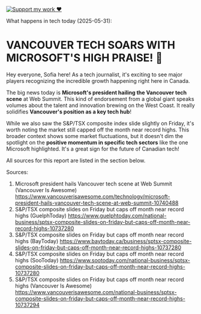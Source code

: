 [![Support my work ❤️](https://img.shields.io/badge/Support%20my%20work%20❤️-orange?style=for-the-badge&logo=patreon&logoColor=white)](https://www.patreon.com/c/orobocigano)

What happens in tech today (2025-05-31):

# **VANCOUVER TECH SOARS WITH MICROSOFT'S HIGH PRAISE!** 🚀

Hey everyone, Sofia here! As a tech journalist, it's exciting to see major players recognizing the incredible growth happening right here in Canada.

The big news today is **Microsoft's president hailing the Vancouver tech scene** at Web Summit. This kind of endorsement from a global giant speaks volumes about the talent and innovation brewing on the West Coast. It really solidifies **Vancouver's position as a key tech hub**!

While we also saw the S&P/TSX composite index slide slightly on Friday, it's worth noting the market still capped off the month near record highs. This broader context shows some market fluctuations, but it doesn't dim the spotlight on the **positive momentum in specific tech sectors** like the one Microsoft highlighted. It's a great sign for the future of Canadian tech!

All sources for this report are listed in the section below.

Sources:
1. Microsoft president hails Vancouver tech scene at Web Summit (Vancouver Is Awesome)
   https://www.vancouverisawesome.com/technology/microsoft-president-hails-vancouver-tech-scene-at-web-summit-10740488
2. S&P/TSX composite slides on Friday but caps off month near record highs (GuelphToday)
   https://www.guelphtoday.com/national-business/sptsx-composite-slides-on-friday-but-caps-off-month-near-record-highs-10737280
3. S&P/TSX composite slides on Friday but caps off month near record highs (BayToday)
   https://www.baytoday.ca/business/sptsx-composite-slides-on-friday-but-caps-off-month-near-record-highs-10737280
4. S&P/TSX composite slides on Friday but caps off month near record highs (SooToday)
   https://www.sootoday.com/national-business/sptsx-composite-slides-on-friday-but-caps-off-month-near-record-highs-10737280
5. S&P/TSX composite slides on Friday but caps off month near record highs (Vancouver Is Awesome)
   https://www.vancouverisawesome.com/national-business/sptsx-composite-slides-on-friday-but-caps-off-month-near-record-highs-10737294